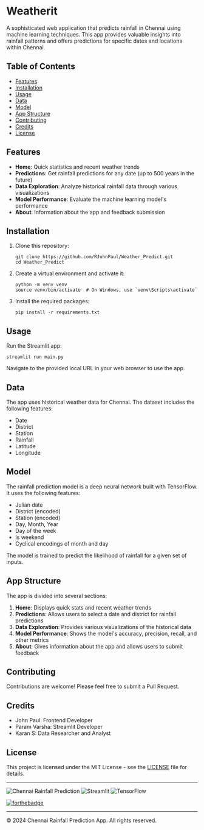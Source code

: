 <p align="center">
  <img src="https://github.com/RJohnPaul/Weather_Predict/blob/029041751b9beb8d33113129d754ed01b1074cf8/Bento-Grid%20(6).png" alt=""/>
</p>

# Weatherit

A sophisticated web application that predicts rainfall in Chennai using machine learning techniques. This app provides valuable insights into rainfall patterns and offers predictions for specific dates and locations within Chennai.

## Table of Contents

- [Features](#features)
- [Installation](#installation)
- [Usage](#usage)
- [Data](#data)
- [Model](#model)
- [App Structure](#app-structure)
- [Contributing](#contributing)
- [Credits](#credits)
- [License](#license)

## Features

- **Home**: Quick statistics and recent weather trends
- **Predictions**: Get rainfall predictions for any date (up to 500 years in the future)
- **Data Exploration**: Analyze historical rainfall data through various visualizations
- **Model Performance**: Evaluate the machine learning model's performance
- **About**: Information about the app and feedback submission

## Installation

1. Clone this repository:
   ```
   git clone https://github.com/RJohnPaul/Weather_Predict.git
   cd Weather_Predict
   ```

2. Create a virtual environment and activate it:
   ```
   python -m venv venv
   source venv/bin/activate  # On Windows, use `venv\Scripts\activate`
   ```

3. Install the required packages:
   ```
   pip install -r requirements.txt
   ```

## Usage

Run the Streamlit app:

```
streamlit run main.py
```

Navigate to the provided local URL in your web browser to use the app.

## Data

The app uses historical weather data for Chennai. The dataset includes the following features:

- Date
- District
- Station
- Rainfall
- Latitude
- Longitude

## Model

The rainfall prediction model is a deep neural network built with TensorFlow. It uses the following features:

- Julian date
- District (encoded)
- Station (encoded)
- Day, Month, Year
- Day of the week
- Is weekend
- Cyclical encodings of month and day

The model is trained to predict the likelihood of rainfall for a given set of inputs.

## App Structure

The app is divided into several sections:

1. **Home**: Displays quick stats and recent weather trends
2. **Predictions**: Allows users to select a date and district for rainfall predictions
3. **Data Exploration**: Provides various visualizations of the historical data
4. **Model Performance**: Shows the model's accuracy, precision, recall, and other metrics
5. **About**: Gives information about the app and allows users to submit feedback

## Contributing

Contributions are welcome! Please feel free to submit a Pull Request.

## Credits

- John Paul: Frontend Developer
- Param Varsha: Streamlit Developer
- Karan S: Data Researcher and Analyst

## License

This project is licensed under the MIT License - see the [LICENSE](LICENSE) file for details.

---
![Chennai Rainfall Prediction](https://img.shields.io/badge/Chennai-Rainfall%20Prediction-blue)
![Streamlit](https://img.shields.io/badge/Streamlit-1.2.0-FF4B4B)
![TensorFlow](https://img.shields.io/badge/TensorFlow-2.x-FF6F00)

[![forthebadge](https://forthebadge.com/images/badges/made-with-python.svg)](https://forthebadge.com)

---
© 2024 Chennai Rainfall Prediction App. All rights reserved.
